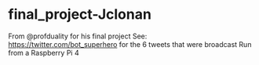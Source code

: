 # final_project-Jclonan
From @profduality for his final project
See: https://twitter.com/bot_superhero for the 6 tweets that were broadcast
Run from a Raspberry Pi 4
